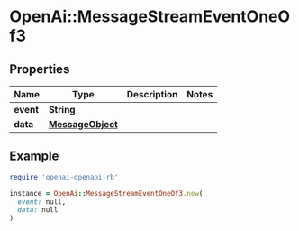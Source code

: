 # OpenAi::MessageStreamEventOneOf3

## Properties

| Name | Type | Description | Notes |
| ---- | ---- | ----------- | ----- |
| **event** | **String** |  |  |
| **data** | [**MessageObject**](MessageObject.md) |  |  |

## Example

```ruby
require 'openai-openapi-rb'

instance = OpenAi::MessageStreamEventOneOf3.new(
  event: null,
  data: null
)
```

